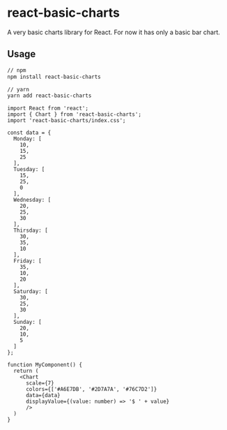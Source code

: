 # react-basic-charts
A very basic charts library for React. For now it has only a basic bar chart.



## Usage
```bash
// npm
npm install react-basic-charts

// yarn
yarn add react-basic-charts
```

```tsx
import React from 'react';
import { Chart } from 'react-basic-charts';
import 'react-basic-charts/index.css';

const data = {
  Monday: [
    10,
    15,
    25
  ],
  Tuesday: [
    15,
    25,
    0
  ],
  Wednesday: [
    20,
    25,
    30
  ],
  Thirsday: [
    30,
    35,
    10
  ],
  Friday: [
    35,
    10,
    20
  ],
  Saturday: [
    30,
    25,
    30
  ],
  Sunday: [
    20,
    10,
    5
  ]
};

function MyComponent() {
  return (
    <Chart
      scale={7}
      colors={['#A6E7DB', '#2D7A7A', '#76C7D2']}
      data={data}
      displayValue={(value: number) => '$ ' + value}
      />
  )
}
```
